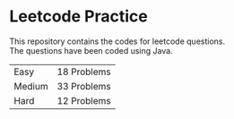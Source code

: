 # Leetcode Practice
This repository contains the codes for leetcode questions. <br>
The questions have been coded using Java. <br>
<table><tr><td>Easy</td><td>18 Problems</td></tr><tr><td>Medium</td><td>33 Problems</td></tr><tr><td>Hard</td><td>12 Problems</td></tr></table>
